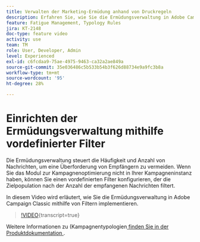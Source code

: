 ```yaml
---
title: Verwalten der Marketing-Ermüdung anhand von Druckregeln
description: Erfahren Sie, wie Sie die Ermüdungsverwaltung in Adobe Campaign Classic mithilfe von Filtern implementieren.
feature: Fatigue Management, Typology Rules
jira: KT-2148
doc-type: feature video
activity: use
team: TM
role: User, Developer, Admin
level: Experienced
exl-id: c6fcdaa9-75ae-4975-9463-ca32a2ae849a
source-git-commit: 35e036486c5b533b54b3f626d88734e9a9fc3b8a
workflow-type: tm+mt
source-wordcount: '95'
ht-degree: 28%

---
```


# Einrichten der Ermüdungsverwaltung mithilfe vordefinierter Filter

Die Ermüdungsverwaltung steuert die Häufigkeit und Anzahl von Nachrichten, um eine Überforderung von Empfängern zu vermeiden. Wenn Sie das Modul zur Kampagnenoptimierung nicht in Ihrer Kampagneninstanz haben, können Sie einen vordefinierten Filter konfigurieren, der die Zielpopulation nach der Anzahl der empfangenen Nachrichten filtert.

In diesem Video wird erläutert, wie Sie die Ermüdungsverwaltung in Adobe Campaign Classic mithilfe von Filtern implementieren.

>[!VIDEO](https://video.tv.adobe.com/v/25091?quality=12&learn=on){transcript=true}

Weitere Informationen zu (Kampagnentypologien[ finden Sie in der Produktdokumentation ](https://experienceleague.adobe.com/docs/campaign-classic/using/orchestrating-campaigns/campaign-optimization/about-campaign-typologies.html?lang=de).
